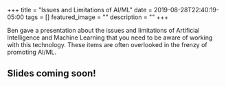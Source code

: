 +++
title =  "Issues and Limitations of AI/ML"
date = 2019-08-28T22:40:19-05:00
tags = []
featured_image = ""
description = ""
+++

Ben gave a presentation about the issues and limitations of Artificial Intelligence
and Machine Learning that you need to be aware of working with this technology. These
items are often overlooked in the frenzy of promoting AI/ML.

## Slides coming soon!

<!--more-->


